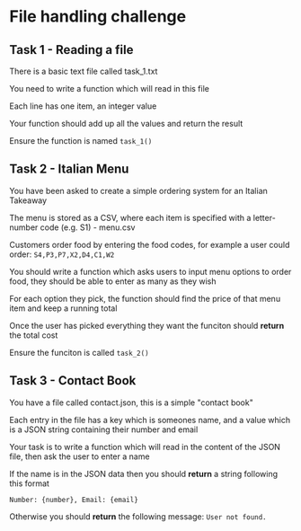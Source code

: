 # File handling challenge

## Task 1 - Reading a file
There is a basic text file called task_1.txt

You need to write a function which will read in this file

Each line has one item, an integer value

Your function should add up all the values and return the result

Ensure the function is named ```task_1()```

## Task 2 - Italian Menu

You have been asked to create a simple ordering system for an Italian Takeaway

The menu is stored as a CSV, where each item is specified with a letter-number code (e.g. S1) - menu.csv

Customers order food by entering the food codes, for example a user could order: ```S4,P3,P7,X2,D4,C1,W2```

You should write a function which asks users to input menu options to order food, they should be able to enter as many as they wish

For each option they pick, the function should find the price of that menu item and keep a running total

Once the user has picked everything they want the funciton should **return** the total cost

Ensure the funciton is called ```task_2()```

## Task 3 - Contact Book

You have a file called contact.json, this is a simple "contact book"

Each entry in the file has a key which is someones name, and a value which is a JSON string containing their number and email

Your task is to write a function which will read in the content of the JSON file, then ask the user to enter a name

If the name is in the JSON data then you should **return** a string following this format

```Number: {number}, Email: {email}```

Otherwise you should **return** the following message:
```User not found.```